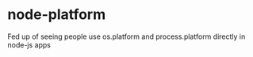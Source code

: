 # node-platform
Fed up of seeing people use os.platform and process.platform directly in node-js apps
